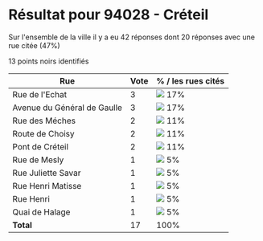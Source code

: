 # Résultat pour 94028 - Créteil

Sur l'ensemble de la ville il y a eu 42 réponses dont 20 réponses avec une rue citée (47%)

13 points noirs identifiés

| Rue | Vote | % / les rues cités|
|-----|------|-------------------|
| Rue de l'Echat | 3 | <img src="../../img/bar_17.gif" />&nbsp;17%|
| Avenue du Général de Gaulle | 3 | <img src="../../img/bar_17.gif" />&nbsp;17%|
| Rue des Méches | 2 | <img src="../../img/bar_11.gif" />&nbsp;11%|
| Route de Choisy | 2 | <img src="../../img/bar_11.gif" />&nbsp;11%|
| Pont de Créteil | 2 | <img src="../../img/bar_11.gif" />&nbsp;11%|
| Rue de Mesly | 1 | <img src="../../img/bar_5.gif" />&nbsp;5%|
| Rue Juliette Savar | 1 | <img src="../../img/bar_5.gif" />&nbsp;5%|
| Rue Henri Matisse | 1 | <img src="../../img/bar_5.gif" />&nbsp;5%|
| Rue Henri | 1 | <img src="../../img/bar_5.gif" />&nbsp;5%|
| Quai de Halage | 1 | <img src="../../img/bar_5.gif" />&nbsp;5%|
| **Total** | 17 | 100%|

